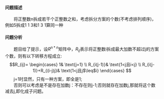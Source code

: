 #### 问题描述
&emsp;&emsp;将正整数n拆成若干个正整数之和，考虑拆分方案的个数(不考虑排列顺序)，例如5拆成1 1 3和1 3 1算同一种
#### 问题分析
&emsp;&emsp;题目给了提示，设$R^{n*n}$矩阵中，$R_{ij}$表示将正整数i拆成最大加数不超过j的方案个数，则有以下转移方程成立:
$$R_{ij}=
\begin{cases}
1& \text{j=1} \\
R_{i(j-1)}& \text{1<j且i<j} \\
R_{i(j-1)}+R_{(i-j)j}& \text{1<j且j$\leq$i}
\end{cases}
$$
&emsp;&emsp;j=1时显然，只有一种方案，即全是1;</br>
&emsp;&emsp;否则可以考虑是不是存在加数j：不存在则j-1;否则就存在加数j,那就将这个数减去j,即化成子问题。
